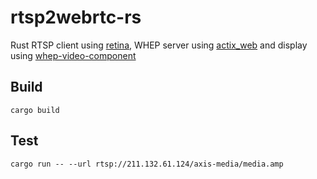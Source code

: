rtsp2webrtc-rs
===

Rust RTSP client using [retina](https://github.com/scottlamb/retina), WHEP server using [actix_web](https://actix.rs/)
and display using [whep-video-component](https://github.com/Eyevinn/whep-video-component)

Build
---
```
cargo build
```

Test
---
```
cargo run -- --url rtsp://211.132.61.124/axis-media/media.amp
```